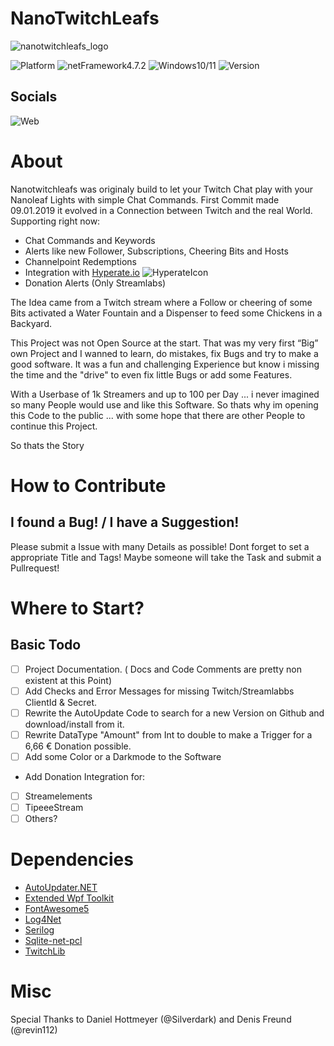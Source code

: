 # NanoTwitchLeafs
![nanotwitchleafs_logo](https://user-images.githubusercontent.com/16882079/214092102-4447d44f-807b-4bbb-a85c-2d295643ee6b.png)

![Platform](https://img.shields.io/badge/Platform-.NET-blueviolet)
![netFramework4.7.2](https://img.shields.io/badge/.NET%20Framework-4.7.2-blueviolet)
![Windows10/11](https://img.shields.io/badge/Windows-10%2F11-blueviolet)
![Version](https://img.shields.io/badge/Current%20Version-2.9.9-blueviolet)

## Socials
![Web](https://img.shields.io/badge/Web-www.nanotwitchleafs.de-blueviolet)

# About

Nanotwitchleafs was originaly build to let your Twitch Chat play with your Nanoleaf Lights with simple Chat Commands.
First Commit made 09.01.2019 it evolved in a Connection between Twitch and the real World.
Supporting right now:
- Chat Commands and Keywords
- Alerts like new Follower, Subscriptions, Cheering Bits and Hosts
- Channelpoint Redemptions
- Integration with [Hyperate.io](https://www.hyperate.io/) ![HyperateIcon](https://assets.website-files.com/60fab9af722573947d71e73b/619cbce54830e07b08f3fcce_HypeRate_Logo_32.png)
- Donation Alerts (Only Streamlabs)

The Idea came from a Twitch stream where a Follow or cheering of some Bits activated a Water Fountain
and a Dispenser to feed some Chickens in a Backyard.

This Project was not Open Source at the start.
That was my very first “Big” own Project and I wanned to learn, do mistakes, fix Bugs and try to make a good software.
It was a fun and challenging Experience but know i missing the time and the "drive" to even fix little Bugs or add some Features.

With a Userbase of 1k Streamers and up to 100 per Day ... i never imagined so many People would use and like this Software.
So thats why im opening this Code to the public ... with some hope that there are other People to continue this Project.

So thats the Story

# How to Contribute

## I found a Bug! / I have a Suggestion!
Please submit a Issue with many Details as possible!
Dont forget to set a appropriate Title and Tags!
Maybe someone will take the Task and submit a Pullrequest!

# Where to Start?
## Basic Todo

- [ ] Project Documentation. ( Docs and Code Comments are pretty non existent at this Point)
- [ ] Add Checks and Error Messages for missing Twitch/Streamlabbs ClientId & Secret.
- [ ] Rewrite the AutoUpdate Code to search for a new Version on Github and download/install from it.
- [ ] Rewrite DataType "Amount" from Int to double to make a Trigger for a 6,66 € Donation possible.
- [ ] Add some Color or a Darkmode to the Software
- Add Donation Integration for:
- [ ] Streamelements
- [ ] TipeeeStream
- [ ] Others?

# Dependencies

- [AutoUpdater.NET](https://github.com/ravibpatel/AutoUpdater.NET)
- [Extended Wpf Toolkit](https://github.com/xceedsoftware/wpftoolkit)
- [FontAwesome5](https://github.com/MartinTopfstedt/FontAwesome5)
- [Log4Net](https://logging.apache.org/log4net/)
- [Serilog](https://serilog.net/)
- [Sqlite-net-pcl](https://github.com/praeclarum/sqlite-net)
- [TwitchLib](https://github.com/TwitchLib/TwitchLib)


# Misc

Special Thanks to Daniel Hottmeyer (@Silverdark) and Denis Freund (@revin112)